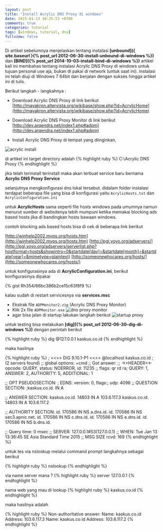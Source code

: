 ```yaml
---
layout: post
title: "Install Acrylic DNS Proxy di windows"
date: 2015-01-13 10:25:53 +0700
comments: true
categories: tutorial
tags: [windows, tutorial, dns]
fullview: false
---
```

Di artikel sebelumnya menjelaskan tentang instalasi **[unbound]({ site.baseurl }{% post_url 2012-06-30-install-unbound-di-windows %})** dan **[BIND]({% post_url 2014-10-03-install-bind-di-windows %})** artikel kali ini membahas tentang instalasi Acrylic DNS Proxy di windows untuk tujuan personal use aja, bukan di pakai di network (untuk saat ini). instalasi ini telah diuji di Windows 7 64bit dan berjalan dengan sukses hingga artikel ini di tulis.

Berikut langkah - langkahnya :

- Download Acrylic DNS Proxy di link berikut [http://mayakron.altervista.org/wikibase/show.php?id=AcrylicHome](http://mayakron.altervista.org/wikibase/show.php?id=AcrylicHome)

- Download Acrylic DNS Proxy Monitor di link berikut [http://dev.arqendra.net/index1.php#adpm](http://dev.arqendra.net/index1.php#adpm)

- Install Acrylic DNS Proxy di tempat yang diinginkan, 

![acrylic install](http://s6.postimg.org/me8h1b1oh/acrylic.png)

di artikel ini target directory adalah 
{% highlight ruby %}
C:\Acrylic DNS Proxy
{% endhighlight %}

jika telah terinstall terinstall maka akan terbuat service baru bernama **Acrylic DNS Proxy Service**

selanjutnya mengkonfigurasi dns lokal tersebut. didalam folder instalasi terdapat beberapa file yang bisa di konfigurasi yaitu `AcrylicHosts.txt` dan `AcrylicConfiguration.ini`

untuk **AcrylicHosts** sama seperti file hosts windows pada umumnya namun menurut sumber di websitenya lebih mumpuni ketika memakai blocking ads based hosts jika di bandingkan hosts bawaan windows.

contoh blocking ads based hosts bisa di cek di beberapa link berikut

[http://winhelp2002.mvps.org/hosts.htm](http://winhelp2002.mvps.org/hosts.htm) 
[http://pgl.yoyo.org/adservers/](http://pgl.yoyo.org/adservers/serverlist.php?hostformat=hosts&showintro=0&startdate[day]=&startdate[month]=&startdate[year]=&mimetype=plaintext)
[http://someonewhocares.org/hosts/](http://someonewhocares.org/hosts/)

untuk konfigurasinya ada di **AcrylicConfiguration.ini**, berikut konfigurasinya dipakai

{% gist Rh354/66bc386b2ce15c63f8f9 %}

kalau sudah di restart servicesnya via **services.msc**

- Ekstrak file `ADPMonitor2.zip` (Acrylic DNS Proxy Monitor)
- Klik 2x file `ADPMonitor.exe`
![dns proxy monitor](http://s6.postimg.org/xf3m6btxd/dns_proxy.png)
- agar bisa jalan di startup lakukan langkah berikut
![startup proxy](http://s6.postimg.org/5uasf2ce9/startup_dns.png)

untuk testing bisa melakukan **[dig]({% post_url 2012-06-30-dig-di-windows %})** dengan perintah berikut

{% highlight ruby %}
dig @127.0.0.1 kaskus.co.id
{% endhighlight %}

maka hasilnya 

{% highlight ruby %}
; <<>> DiG 9.10.1-P1 <<>> @localhost kaskus.co.id
; (2 servers found)
;; global options: +cmd
;; Got answer:
;; ->>HEADER<<- opcode: QUERY, status: NOERROR, id: 11235
;; flags: qr rd ra; QUERY: 1, ANSWER: 2, AUTHORITY: 5, ADDITIONAL: 1

;; OPT PSEUDOSECTION:
; EDNS: version: 0, flags:; udp: 4096
;; QUESTION SECTION:
;kaskus.co.id.                  IN      A

;; ANSWER SECTION:
kaskus.co.id.           14803   IN      A       103.6.117.3
kaskus.co.id.           14803   IN      A       103.6.117.2

;; AUTHORITY SECTION:
id.                     170586  IN      NS      a.dns.id.
id.                     170586  IN      NS      sec3.apnic.net.
id.                     170586  IN      NS      c.dns.id.
id.                     170586  IN      NS      e.dns.id.
id.                     170586  IN      NS      b.dns.id.

;; Query time: 0 msec
;; SERVER: 127.0.0.1#53(127.0.0.1)
;; WHEN: Tue Jan 13 13:36:45 SE Asia Standard Time 2015
;; MSG SIZE  rcvd: 169
{% endhighlight %}

untuk tes via nslookup melalui command prompt langkahnya sebagai berikut

{% highlight ruby %}
nslookup
{% endhighlight %}
 
via name server mana ?
{% highlight ruby %}
server 127.0.0.1
{% endhighlight %}
 
nama web yang mau di lookup
{% highlight ruby %}
kaskus.co.id
{% endhighlight %}
 
maka hasilnya adalah

{% highlight ruby %} 
Non-authoritative answer:
Name:   kaskus.co.id
Address: 103.6.117.3
Name:   kaskus.co.id
Address: 103.6.117.2
{% endhighlight %}